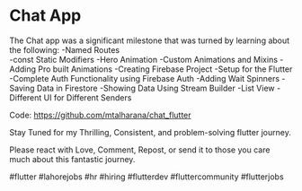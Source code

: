 # Chat App
The Chat app was a significant milestone that was turned by learning  about the following:
-Named Routes <br>
-const Static Modifiers
-Hero Animation
-Custom Animations and Mixins
-Adding Pro built Animations
-Creating Firebase Project
-Setup for the Flutter
-Complete Auth Functionality using Firebase Auth
-Adding Wait Spinners
-Saving Data in Firestore
-Showing Data Using Stream Builder
-List View
-Different UI for Different Senders

Code:
https://github.com/mtalharana/chat_flutter


Stay Tuned for my Thrilling, Consistent, and problem-solving flutter journey.

Please react with Love, Comment, Repost, or send it to those you care much about this fantastic journey.


 #flutter  #lahorejobs  #hr #hiring
#flutterdev #fluttercommunity #flutterjobs
